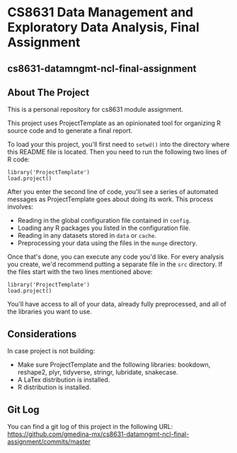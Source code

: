 # CS8631 Data Management and Exploratory Data Analysis, Final Assignment

## cs8631-datamngmt-ncl-final-assignment

## About The Project

This is a personal repository for cs8631 module assignment.

This project uses ProjectTemplate as an opinionated tool for organizing R source code and to generate a final report.

To load your this project, you'll first need to `setwd()` into the directory
where this README file is located. Then you need to run the following two
lines of R code:

	library('ProjectTemplate')
	load.project()

After you enter the second line of code, you'll see a series of automated
messages as ProjectTemplate goes about doing its work. This process involves:
* Reading in the global configuration file contained in `config`.
* Loading any R packages you listed in the configuration file.
* Reading in any datasets stored in `data` or `cache`.
* Preprocessing your data using the files in the `munge` directory.

Once that's done, you can execute any code you'd like. For every analysis
you create, we'd recommend putting a separate file in the `src` directory.
If the files start with the two lines mentioned above:

	library('ProjectTemplate')
	load.project()

You'll have access to all of your data, already fully preprocessed, and
all of the libraries you want to use.

## Considerations

In case project is not building:
-    Make sure ProjectTemplate and the following libraries: bookdown, reshape2, plyr, tidyverse, stringr, lubridate, snakecase.
-    A LaTex distribution is installed.
-    R distribution is installed.

## Git Log

You can find a git log of this project in the following URL: https://github.com/gmedina-mx/cs8631-datamngmt-ncl-final-assignment/commits/master

